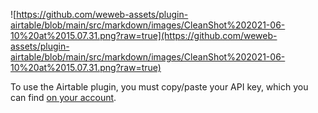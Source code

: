 ![https://github.com/weweb-assets/plugin-airtable/blob/main/src/markdown/images/CleanShot%202021-06-10%20at%2015.07.31.png?raw=true](https://github.com/weweb-assets/plugin-airtable/blob/main/src/markdown/images/CleanShot%202021-06-10%20at%2015.07.31.png?raw=true)

To use the Airtable plugin, you must copy/paste your API key, which you can find <a href="https://airtable.com/account" target="_blank" class="ww-editor-link">on your account</a>.
